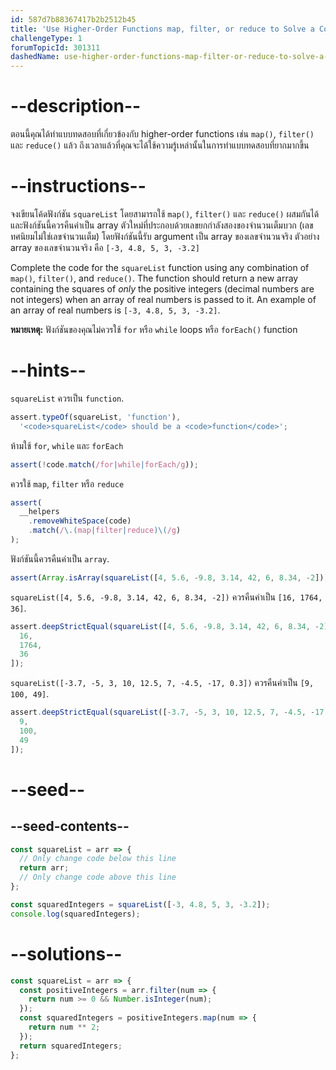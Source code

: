 ```yaml
---
id: 587d7b88367417b2b2512b45
title: 'Use Higher-Order Functions map, filter, or reduce to Solve a Complex Problem'
challengeType: 1
forumTopicId: 301311
dashedName: use-higher-order-functions-map-filter-or-reduce-to-solve-a-complex-problem
---
```


# --description--

ตอนนี้คุณได้ทำแบบทดสอบที่เกี่ยวข้องกับ higher-order functions เช่น `map()`, `filter()` และ `reduce()` แล้ว ถึงเวลาแล้วที่คุณจะได้ใช้ความรู้เหล่านั้นในการทำแบบทดสอบที่ยากมากขึ้น

# --instructions--

จงเขียนโค้ดฟังก์ชัน `squareList` โดยสามารถใช้ `map()`, `filter()` และ `reduce()` ผสมกันได้ และฟังก์ชันนี้ควรคืนค่าเป็น array ตัวใหม่ที่ประกอบด้วยเลขยกกำลังสองของจำนวนเต็มบวก (เลขทศนิยมไม่ใช่เลขจำนวนเต็ม) โดยฟังก์ชันนี้รับ argument เป็น array ของเลขจำนวนจริง 
ตัวอย่าง array ของเลขจำนวนจริง คือ `[-3, 4.8, 5, 3, -3.2]`

Complete the code for the `squareList` function using any combination of `map()`, `filter()`, and `reduce()`. The function should return a new array containing the squares of *only* the positive integers (decimal numbers are not integers) when an array of real numbers is passed to it. An example of an array of real numbers is `[-3, 4.8, 5, 3, -3.2]`.

**หมายเหตุ:** ฟังก์ชันของคุณไม่ควรใช้ `for` หรือ `while` loops หรือ `forEach()` function

# --hints--

`squareList` ควรเป็น `function`.

```js
assert.typeOf(squareList, 'function'),
  '<code>squareList</code> should be a <code>function</code>';
```

ห้ามใช้ `for`, `while` และ `forEach` 

```js
assert(!code.match(/for|while|forEach/g));
```

ควรใช้ `map`, `filter` หรือ `reduce`

```js
assert(
  __helpers
    .removeWhiteSpace(code)
    .match(/\.(map|filter|reduce)\(/g)
);
```

ฟังก์ชันนี้ควรคืนค่าเป็น `array`.

```js
assert(Array.isArray(squareList([4, 5.6, -9.8, 3.14, 42, 6, 8.34, -2])));
```

`squareList([4, 5.6, -9.8, 3.14, 42, 6, 8.34, -2])` ควรคืนค่าเป็น `[16, 1764, 36]`.

```js
assert.deepStrictEqual(squareList([4, 5.6, -9.8, 3.14, 42, 6, 8.34, -2]), [
  16,
  1764,
  36
]);
```

`squareList([-3.7, -5, 3, 10, 12.5, 7, -4.5, -17, 0.3])` ควรคืนค่าเป็น `[9, 100, 49]`.

```js
assert.deepStrictEqual(squareList([-3.7, -5, 3, 10, 12.5, 7, -4.5, -17, 0.3]), [
  9,
  100,
  49
]);
```

# --seed--

## --seed-contents--

```js
const squareList = arr => {
  // Only change code below this line
  return arr;
  // Only change code above this line
};

const squaredIntegers = squareList([-3, 4.8, 5, 3, -3.2]);
console.log(squaredIntegers);
```

# --solutions--

```js
const squareList = arr => {
  const positiveIntegers = arr.filter(num => {
    return num >= 0 && Number.isInteger(num);
  });
  const squaredIntegers = positiveIntegers.map(num => {
    return num ** 2;
  });
  return squaredIntegers;
};
```
